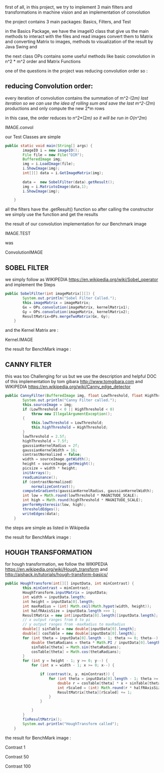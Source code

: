 first of all, in this project, we try to implement 3 main filters and transformations in machine vision 
and an implementation of convolution  

the project contains 3 main packages: Basics, Filters, and Test

in the Basics Package, we have the imageIO class that give us the main methods to interact with the files and read images 
convert them to Matrix and converting Matrix to images, methods to visualization of the result by Java Swing and

the next class OPs contains some useful methods like basic convolution in n^2 * m^2 order and Matrix Functions

one of the questions in the project was reducing convolution order so :

## reducing Convolution order:

every iteration of convolution contains the summation of m^2-(2*m) last iteration so we can use the idea of rolling sum and save the last m^2-(2*m) productions and only compute the new 2*m rows 

in this case, the order reduces to n^2*(2*m) so it will be run in O(n^2*m)

IMAGE.convol



our Test Classes are simple

```Java
public static void main(String[] args) {
		imageIO i = new imageIO();		
		File file = new File("DIR");
		BufferedImage img;
		img = i.LoadImage(file);
		i.ShowImage(img);
		int[][] data = i.GetImageMatrix(img);
		
		data =  new SobelFilter(data).getResult();
		img = i.MatrixtoImage(data,1);
		i.ShowImage(img);

	}
```
all the filters have the .getResult() function so after calling the constructor we simply use the function and get the results

the result of our convolution implementation for our Benchmark image 

IMAGE.TEST

was 

ConvolutionIMAGE


## SOBEL FILTER

we simply follow as WIKIPEDIA https://en.wikipedia.org/wiki/Sobel_operator and implement the Steps

```Java
public SobelFilter(int imageMatrix[][]) {
		System.out.println("Sobel Filter Called.");
		this.imageMatrix = imageMatrix;
		Gx = OPs.convolution(imageMatrix, kernelMatrix1);
		Gy = OPs.convolution(imageMatrix, kernelMatrix2);
		ResultMatrix=OPs.mergeTwoMatrix(Gx, Gy);
	}
```
and the Kernel Matrix are :

Kernel.IMAGE

the result for BenchMark image :



## CANNY FILTER

this was too Challenging for us but we use the description and helpful DOC of this implementation by tom gibara http://www.tomgibara.com and WIKIPEDIA https://en.wikipedia.org/wiki/Canny_edge_detector

```Java
public CannyFilter(BufferedImage img, float LowThreshold, float HighThreshold) {
		System.out.println("Canny Filter called.");
		this.sourceImage = img;
		if (LowThreshold < 0 || HighThreshold < 0)
			throw new IllegalArgumentException();
		{
			this.lowThreshold = LowThreshold;
			this.highThreshold = HighThreshold;
		}
		lowThreshold = 2.5f;
		highThreshold = 7.5f;
		gaussianKernelRadius = 2f;
		gaussianKernelWidth = 16;
		contrastNormalized = false;
		width = sourceImage.getWidth();
		height = sourceImage.getHeight();
		picsize = width * height;
		initArrays();
		readLuminance();
		if (contrastNormalized)
			normalizeContrast();
		computeGradients(gaussianKernelRadius, gaussianKernelWidth);
		int low = Math.round(lowThreshold * MAGNITUDE_SCALE);
		int high = Math.round(highThreshold * MAGNITUDE_SCALE);
		performHysteresis(low, high);
		thresholdEdges();
		writeEdges(data);
	}

```

the steps are simple as listed in Wikipedia

the result for BenchMark image :


## HOUGH TRANSFORMATION

for hough transformation, we follow the WIKIPEDIA https://en.wikipedia.org/wiki/Hough_transform and http://aishack.in/tutorials/hough-transform-basics/

```Java
public HoughTransform(int[][] inputData, int minContrast) {
		this.minContrast = minContrast;
		HoughTransform.inputMatrix = inputData;
		int width = inputData.length;
		int height = inputData[0].length;
		int maxRadius = (int) Math.ceil(Math.hypot(width, height));
		int halfRAxisSize = inputData.length >>> 1;
		ResultMatrix = new int[inputData[0].length][inputData.length];
		// x output ranges from 0 to pi
		// y output ranges from -maxRadius to maxRadius
		double[] sinTable = new double[inputData[0].length];
		double[] cosTable = new double[inputData[0].length];
		for (int theta = inputData[0].length - 1; theta >= 0; theta--) {
			double thetaRadians = theta * Math.PI / inputData[0].length;
			sinTable[theta] = Math.sin(thetaRadians);
			cosTable[theta] = Math.cos(thetaRadians);
		}
		for (int y = height - 1; y >= 0; y--) {
			for (int x = width - 1; x >= 0; x--) {

				if (contrast(x, y, minContrast)) {
					for (int theta = inputData[0].length - 1; theta >= 0; theta--) {
						double r = cosTable[theta] * x + sinTable[theta] * y;
						int rScaled = (int) Math.round(r * halfRAxisSize / maxRadius) + halfRAxisSize;
						ResultMatrix[theta][rScaled] += 1;
					}
				}

			}
		}
		fixResultMatrix();
		System.out.println("HoughTransform called");
	}

```

the result for BenchMark image :

Contrast 1



Contrast 50



Contrast 100





